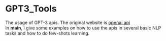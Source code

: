 # GPT3_Tools
The usage of GPT-3 apis. The original website is [openai api](https://openai.com/api/)  
In **main**, I give some examples on how to use the apis in several basic NLP tasks and how to do few-shots learning.
